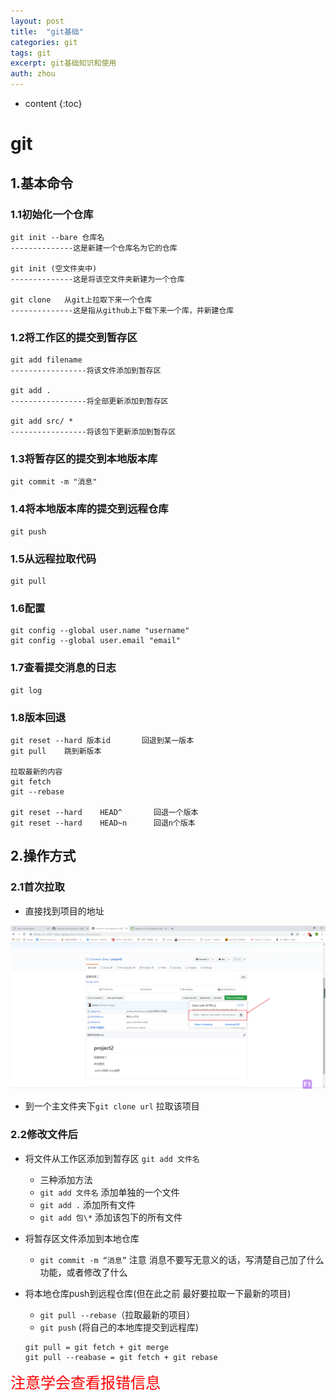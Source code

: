 ```yaml
---
layout: post
title:  "git基础"
categories: git
tags: git
excerpt: git基础知识和使用
auth: zhou
---
```

* content
{:toc}
# git

## 1.基本命令

### 1.1初始化一个仓库

```shell
git init --bare 仓库名
--------------这是新建一个仓库名为它的仓库

git init (空文件夹中)
--------------这是将该空文件夹新建为一个仓库
    
git clone	从git上拉取下来一个仓库
--------------这是指从github上下载下来一个库，并新建仓库
```

### 1.2将工作区的提交到暂存区

```shell
git add filename
-----------------将该文件添加到暂存区

git add .
-----------------将全部更新添加到暂存区

git add src/ *
-----------------将该包下更新添加到暂存区
```

### 1.3将暂存区的提交到本地版本库

```shell
git commit -m "消息"
```

### 1.4将本地版本库的提交到远程仓库

```shell
git push 
```

### 1.5从远程拉取代码

```shell
git pull
```

### 1.6配置

```shell
git config --global user.name "username"
git config --global user.email "email"
```

### 1.7查看提交消息的日志

```shell
git log
```

### 1.8版本回退

```shell
git reset --hard 版本id		回退到某一版本
git pull	跳到新版本

拉取最新的内容
git fetch 
git --rebase

git reset --hard	HEAD^		回退一个版本
git reset --hard	HEAD~n		回退n个版本
```

## 2.操作方式

### 2.1首次拉取

- 直接找到项目的地址

![1569756357131](/assets/1569756357131.png)

- 到一个主文件夹下`git clone url`	拉取该项目

### 2.2修改文件后

- 将文件从工作区添加到暂存区	`git add 文件名`
  - 三种添加方法
  - `git add 文件名` 添加单独的一个文件
  - `git add .`  添加所有文件
  - `git add 包\*`  添加该包下的所有文件
  
- 将暂存区文件添加到本地仓库
  
  - `git commit -m “消息”`   注意 消息不要写无意义的话，写清楚自己加了什么功能，或者修改了什么
  
- 将本地仓库push到远程仓库(但在此之前 最好要拉取一下最新的项目)
  - `git pull --rebase`（拉取最新的项目）
  - `git push` (将自己的本地库提交到远程库)
  
  ```
  git pull = git fetch + git merge
  git pull --reabase = git fetch + git rebase
  ```

<font color='red' size=5>注意学会查看报错信息</font>



